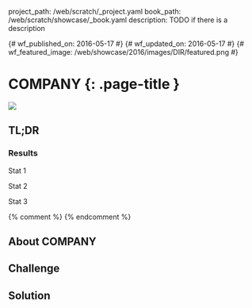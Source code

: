 project_path: /web/scratch/_project.yaml
book_path: /web/scratch/showcase/_book.yaml
description: TODO if there is a description

{# wf_published_on: 2016-05-17 #}
{# wf_updated_on: 2016-05-17 #}
{# wf_featured_image: /web/showcase/2016/images/DIR/featured.png #}

# COMPANY {: .page-title }

<img src="images/DIR/FILE.png" class="attempt-right">

## TL;DR



### Results

<span class="compare-yes"></span> Stat 1

<span class="compare-yes"></span> Stat 2

<span class="compare-yes"></span> Stat 3

{% comment %}
<a hidden class="button button-primary" href="pdfs/FILE.pdf">
  Download PDF Case study
</a>
{% endcomment %}


## About COMPANY



## Challenge



## Solution


